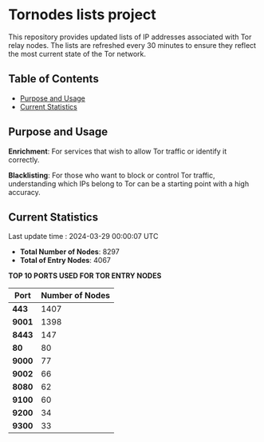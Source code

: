 # Tornodes lists project

This repository provides updated lists of IP addresses associated with Tor relay nodes. The lists are refreshed every 30 minutes to ensure they reflect the most current state of the Tor network.

## Table of Contents

- [Purpose and Usage](#purpose-and-usage)
- [Current Statistics](#current-statistics)


## Purpose and Usage

**Enrichment**: For services that wish to allow Tor traffic or identify it correctly.

**Blacklisting**: For those who want to block or control Tor traffic, understanding which IPs belong to Tor can be a starting point with a high accuracy.

## Current Statistics

Last update time : 2024-03-29 00:00:07 UTC

- **Total Number of Nodes**: 8297
- **Total of Entry Nodes**: 4067

**TOP 10 PORTS USED FOR TOR ENTRY NODES**

| **Port** | **Number of Nodes** |
|------|-----------------|
| **443**   | 1407  |
| **9001**   | 1398  |
| **8443**   | 147  |
| **80**   | 80  |
| **9000**   | 77  |
| **9002**   | 66  |
| **8080**   | 62  |
| **9100**   | 60  |
| **9200**   | 34  |
| **9300**   | 33  |

